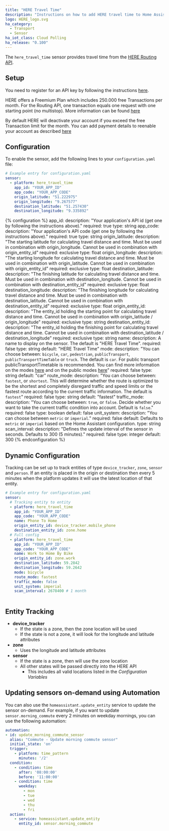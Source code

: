 ```yaml
---
title: "HERE Travel Time"
description: "Instructions on how to add HERE travel time to Home Assistant."
logo: HERE_logo.svg
ha_category:
  - Transport
  - Sensor
ha_iot_class: Cloud Polling
ha_release: "0.100"
---
```


The `here_travel_time` sensor provides travel time from the [HERE Routing API](https://developer.here.com/documentation/routing/topics/introduction.html).

## Setup

You need to register for an API key by following the instructions [here](https://developer.here.com/documentation/routing/topics/introduction.html?create=Freemium-Basic&keepState=true&step=account).

HERE offers a Freemium Plan which includes 250.000 free Transactions per month. For the Routing API, one transaction equals one request with one starting point (no multistop). More information can be found [here](https://developer.here.com/faqs#payment-subscription)

By default HERE will deactivate your account if you exceed the free Transaction limit for the month. You can add payment details to reenable your account as described [here](https://developer.here.com/faqs)

## Configuration

To enable the sensor, add the following lines to your `configuration.yaml` file:

```yaml
# Example entry for configuration.yaml
sensor:
  - platform: here_travel_time
    app_id: "YOUR_APP_ID"
    app_code: "YOUR_APP_CODE"
    origin_latitude: "51.222975"
    origin_longitude: "9.267577"
    destination_latitude: "51.257430"
    destination_longitude: "9.335892"
```

{% configuration %}
app_id:
  description: "Your application's API id (get one by following the instructions above)."
  required: true
  type: string
app_code:
  description: "Your application's API code (get one by following the instructions above)."
  required: true
  type: string
origin_latitude:
  description: "The starting latitude for calculating travel distance and time. Must be used in combination with origin_longitude. Cannot be used in combination with origin_entity_id"
  required: exclusive
  type: float
origin_longitude:
  description: "The starting longitude for calculating travel distance and time. Must be used in combination with origin_latitude. Cannot be used in combination with origin_entity_id"
  required: exclusive
  type: float
destination_latitude:
  description: "The finishing latitude for calculating travel distance and time. Must be used in combination with destination_longitude. Cannot be used in combination with destination_entity_id"
  required: exclusive
  type: float
destination_longitude:
  description: "The finishing longitude for calculating travel distance and time. Must be used in combination with destination_latitude. Cannot be used in combination with destination_entity_id"
  required: exclusive
  type: float
origin_entity_id:
  description: "The entity_id holding the starting point for calculating travel distance and time. Cannot be used in combination with origin_latitude / origin_longitude"
  required: exclusive
  type: string
destination_entity_id:
  description: "The entity_id holding the finishing point for calculating travel distance and time. Cannot be used in combination with destination_latitude / destination_longitude"
  required: exclusive
  type: string
name:
  description: A name to display on the sensor. The default is "HERE Travel Time".
  required: false
  type: string
  default: "HERE Travel Time"
mode:
  description: "You can choose between: `bicycle`, `car`, `pedestrian`, `publicTransport`, `publicTransportTimeTable` or `truck`. The default is `car`. For public transport publicTransportTimetable is recommended. You can find more information on the modes [here](https://developer.here.com/documentation/routing/topics/transport-modes.html) and on the public modes [here](https://developer.here.com/documentation/routing/topics/public-transport-routing.html)"
  required: false
  type: string
  default: "car"
route_mode:
  description: "You can choose between: `fastest`, or `shortest`. This will determine whether the route is optimized to be the shortest and completely disregard traffic and speed limits or the fastest route according to the current traffic information. The default is `fastest`"
  required: false
  type: string
  default: "fastest"
traffic_mode:
  description: "You can choose between: `true`, or `false`. Decide whether you want to take the current traffic condition into account. Default is `false`."
  required: false
  type: boolean
  default: false
unit_system:
  description: "You can choose between `metric` or `imperial`."
  required: false
  default: Defaults to `metric` or `imperial` based on the Home Assistant configuration.
  type: string
scan_interval:
  description: "Defines the update interval of the sensor in seconds. Defaults to 300 (5 minutes)."
  required: false
  type: integer
  default: 300
{% endconfiguration %}

## Dynamic Configuration

Tracking can be set up to track entities of type `device_tracker`, `zone`, `sensor` and `person`. If an entity is placed in the origin or destination then every 5 minutes when the platform updates it will use the latest location of that entity.

```yaml
# Example entry for configuration.yaml
sensor:
  # Tracking entity to entity
  - platform: here_travel_time
    app_id: "YOUR_APP_ID"
    app_code: "YOUR_APP_CODE"
    name: Phone To Home
    origin_entity_id: device_tracker.mobile_phone
    destination_entity_id: zone.home
  # Full config
  - platform: here_travel_time
    app_id: "YOUR_APP_ID"
    app_code: "YOUR_APP_CODE"
    name: Work to Home By Bike
    origin_entity_id: zone.work
    destination_latitude: 59.2842
    destination_longitude: 59.2642
    mode: bicycle
    route_mode: fastest
    traffic_mode: false
    unit_system: imperial
    scan_interval: 2678400 # 1 month
    

```

## Entity Tracking

- **device_tracker**
  - If the state is a zone, then the zone location will be used
  - If the state is not a zone, it will look for the longitude and latitude attributes
- **zone**
  - Uses the longitude and latitude attributes
- **sensor**
  - If the state is a zone, then will use the zone location
  - All other states will be passed directly into the HERE API
    - This includes all valid locations listed in the *Configuration Variables*

## Updating sensors on-demand using Automation

You can also use the `homeassistant.update_entity` service to update the sensor on-demand. For example, if you want to update `sensor.morning_commute` every 2 minutes on weekday mornings, you can use the following automation:

```yaml
automation:
- id: update_morning_commute_sensor
  alias: "Commute - Update morning commute sensor"
  initial_state: 'on'
  trigger:
    - platform: time_pattern
      minutes: '/2'
  condition:
    - condition: time
      after: '08:00:00'
      before: '11:00:00'
    - condition: time
      weekday:
        - mon
        - tue
        - wed
        - thu
        - fri
  action:
    - service: homeassistant.update_entity
      entity_id: sensor.morning_commute
```
